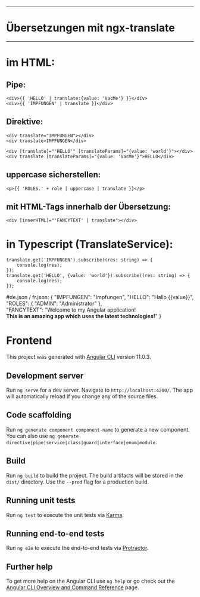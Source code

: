 *********************************************
# Übersetzungen mit ngx-translate
*********************************************


# im HTML:

##	Pipe:
    <div>{{ 'HELLO' | translate:{value: 'VacMe'} }}</div>
    <div>{{ 'IMPFUNGEN' | translate }}</div>
	
##	Direktive:
    <div translate="IMPFUNGEN"></div>
    <div translate>IMPFUNGEN</div>
	
	<div [translate]="'HELLO'" [translateParams]="{value: 'world'}"></div>
    <div translate [translateParams]="{value: 'VacMe'}">HELLO</div>

## uppercase sicherstellen:
    <p>{{ 'ROLES.' + role | uppercase | translate }}</p>

## mit HTML-Tags innerhalb der Übersetzung:
	<div [innerHTML]="'FANCYTEXT' | translate"></div>



# in Typescript (TranslateService):
    translate.get('IMPFUNGEN').subscribe((res: string) => {
        console.log(res);
    });
    translate.get('HELLO', {value: 'world'}).subscribe((res: string) => {
        console.log(res);
    });



#de.json / fr.json:
    {
        "IMPFUNGEN": "Impfungen",
        "HELLO": "Hallo {{value}}",
        "ROLES": {
            "ADMIN": "Administrator"
        },	
        "FANCYTEXT": "Welcome to my Angular application!<br><strong>This is an amazing app which uses the latest technologies!</strong>"
    }
    



# Frontend

This project was generated with [Angular CLI](https://github.com/angular/angular-cli) version 11.0.3.

## Development server

Run `ng serve` for a dev server. Navigate to `http://localhost:4200/`. The app will automatically reload if you change any of the source files.

## Code scaffolding

Run `ng generate component component-name` to generate a new component. You can also use `ng generate directive|pipe|service|class|guard|interface|enum|module`.

## Build

Run `ng build` to build the project. The build artifacts will be stored in the `dist/` directory. Use the `--prod` flag for a production build.

## Running unit tests

Run `ng test` to execute the unit tests via [Karma](https://karma-runner.github.io).

## Running end-to-end tests

Run `ng e2e` to execute the end-to-end tests via [Protractor](http://www.protractortest.org/).

## Further help

To get more help on the Angular CLI use `ng help` or go check out the [Angular CLI Overview and Command Reference](https://angular.io/cli) page.
